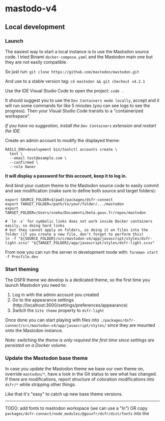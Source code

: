 # mastodo-v4

## Local development

### Launch

The easiest way to start a local instance is to use the Mastodon source code. I tried Binami `docker-compose.yaml` and the Mastodon main one but they are not easily compatible.

So just run:
`git clone https://github.com/mastodon/mastodon.git`

And use to a stable version tag:
`cd mastodon && git chechout v4.2.1`

Use the IDE Visual Studio Code to open the project:
`code .`

It should suggest you to use the `Dev Containers mode locally`, accept and it will run some commands for like 5 minutes (you can see logs to see the progress). Then your Visual Studio Code transits to a "containerized workspace".

_If you have no suggestion, install the `Dev Containers` extension and restart the IDE._

Create an admin account to modify the displayed theme:

```shell
RAILS_ENV=development bin/tootctl accounts create \
  test \
  --email test@example.com \
  --confirmed \
  --role Owner
```

**It will display a password for this account, keep it to log in.**

And bind your custom theme to the Mastodon source code to easily commit and see modification (make sure to define both source and target folders):

```shell
export SOURCE_FOLDER=$(pwd)/packages/dsfr-connect
export TARGET_FOLDER=/path/to/your/folder/.../mastodon
export TARGET_FOLDER=/Users/sneko/Documents/beta.gouv.fr/repos/mastodon

# `ln -s` for symbolic links does not work inside Docker containers easily, so doing hard links
# but they cannot apply on folders, so doing it on files into the folder (if you create a new file, don't forget to perform this)
ln -f "${SOURCE_FOLDER}/src/mastodon-v4/app/javascript/styles/dsfr-light.scss" "${TARGET_FOLDER}/app/javascript/styles/dsfr-light.scss"
```

From now you can run the server in development mode with:
`foreman start -f Procfile.dev`

### Start theming

The DSFR theme we develop is a dedicated theme, so the first time you launch Mastodon you need to:

1. Log in with the admin account you created
2. Go to the appearance settings (http://localhost:3000/settings/preferences/appearance)
3. Switch the `Site theme` property to `dsfr-light`

Once done you can start playing with files into `./packages/dsfr-connect/src/mastodon-v4/app/javascript/styles/` since they are mounted onto the Mastodon instance.

_Note: switching the theme is only required the first time since settings are persisted on a Docker volume._

### Update the Mastodon base theme

In case you update the Mastodon theme we base our own theme on, override `mastodon/*`, have a look in the Git status to see what has changed. If there are modifications, report structure of coloration modifications into `dsfr/*` while stripping other things.

Like that it's "easy" to catch up new base theme versions.

---

TODO: add fonts to mastodon workspace (we can use a "ln")
OR copy `packages/dsfr-connect/node_modules/@gouvfr/dsfr/dist/fonts`
into the
